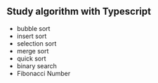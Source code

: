 ## Study algorithm with Typescript
- bubble sort
- insert sort 
- selection sort
- merge sort
- quick sort
- binary search
- Fibonacci Number
